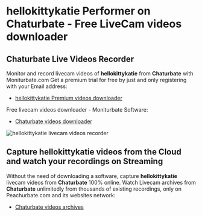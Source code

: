 # hellokittykatie Performer on Chaturbate - Free LiveCam videos downloader

## Chaturbate Live Videos Recorder

Monitor and record livecam videos of **hellokittykatie** from **Chaturbate** with Moniturbate.com
Get a premium trial for free by just and only registering with your Email address:
* [hellokittykatie Premium videos downloader](https://moniturbate.com/request-demo-licence-key.html)

Free livecam videos downloader - Moniturbate Software:
* [Chaturbate videos downloader](https://moniturbate.com/moniturbate-download-software.html)

![hellokittykatie livecam videos recorder](https://peachurnet.com/templates/moniturbate-software.png)


## Capture hellokittykatie videos from the Cloud and watch your recordings on Streaming

Without the need of downloading a software, capture **hellokittykatie** livecam videos from **Chaturbate** 100% online.
Watch Livecam archives from **Chaturbate** unlimitedly from thousands of existing recordings, only on Peachurbate.com and its websites network:
* [Chaturbate videos archives](https://peachurnet.com/)